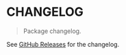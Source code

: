 # CHANGELOG

> Package changelog.

See [GitHub Releases](https://github.com/stdlib-js/array-base-unitspace/releases) for the changelog.